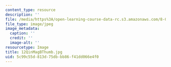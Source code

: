 ```yaml
---
content_type: resource
description: ''
file: /media/https%3A/open-learning-course-data-rc.s3.amazonaws.com/8-02t-electricity-and-magnetism-spring-2005/5c99c55d813d75dbbb86f41dd066e4f0_12QinMagBThumb.jpg
file_type: image/jpeg
image_metadata:
  caption: ''
  credit: ''
  image-alt: ''
resourcetype: Image
title: 12QinMagBThumb.jpg
uid: 5c99c55d-813d-75db-bb86-f41dd066e4f0
---
```

